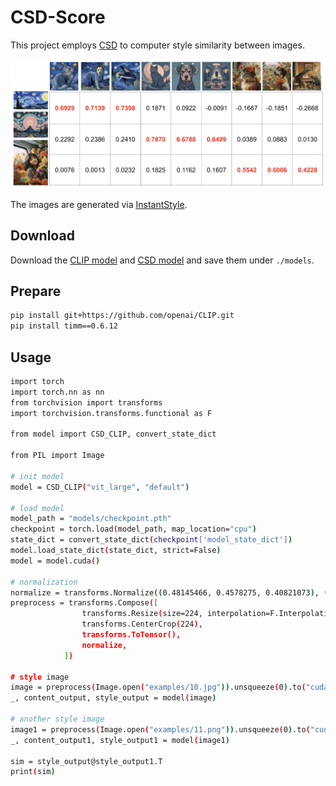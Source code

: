# CSD-Score

This project employs [CSD](https://github.com/learn2phoenix/CSD) to computer style similarity between images.

![example"](assets/example.png)

The images are generated via [InstantStyle](https://huggingface.co/spaces/InstantX/InstantStyle).

## Download
Download the [CLIP model](https://openaipublic.azureedge.net/clip/models/b8cca3fd41ae0c99ba7e8951adf17d267cdb84cd88be6f7c2e0eca1737a03836/ViT-L-14.pt) and [CSD model](https://drive.google.com/file/d/1FX0xs8p-C7Ob-h5Y4cUhTeOepHzXv_46/view?usp=sharing) and save them under `./models`.

## Prepare
```bash
pip install git+https://github.com/openai/CLIP.git
pip install timm==0.6.12
```

## Usage

```bash
import torch
import torch.nn as nn
from torchvision import transforms
import torchvision.transforms.functional as F

from model import CSD_CLIP, convert_state_dict

from PIL import Image

# init model
model = CSD_CLIP("vit_large", "default")

# load model
model_path = "models/checkpoint.pth"
checkpoint = torch.load(model_path, map_location="cpu")
state_dict = convert_state_dict(checkpoint['model_state_dict'])
model.load_state_dict(state_dict, strict=False)
model = model.cuda()

# normalization
normalize = transforms.Normalize((0.48145466, 0.4578275, 0.40821073), (0.26862954, 0.26130258, 0.27577711))
preprocess = transforms.Compose([
                transforms.Resize(size=224, interpolation=F.InterpolationMode.BICUBIC),
                transforms.CenterCrop(224),
                transforms.ToTensor(),
                normalize,
            ])

# style image
image = preprocess(Image.open("examples/10.jpg")).unsqueeze(0).to("cuda")
_, content_output, style_output = model(image)

# another style image
image1 = preprocess(Image.open("examples/11.png")).unsqueeze(0).to("cuda")
_, content_output1, style_output1 = model(image1)

sim = style_output@style_output1.T
print(sim)
```
